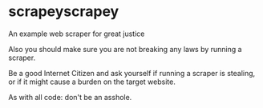 # scrapeyscrapey
An example web scraper for great justice

Also you should make sure you are not breaking any laws by running a scraper.

Be a good Internet Citizen and ask yourself if running a scraper is stealing,
or if it might cause a burden on the target website.

As with all code: don't be an asshole.
